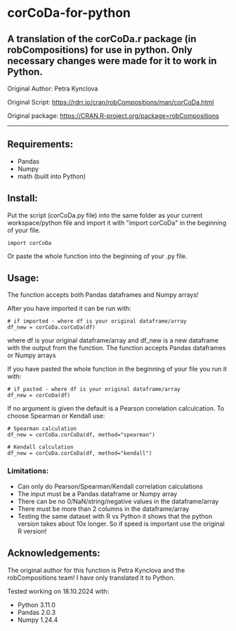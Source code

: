 # corCoDa-for-python
A translation of the corCoDa.r package (in robCompositions) for use in python. Only necessary changes were made for it to work in Python.
---
Original Author: Petra Kynclova

Original Script: https://rdrr.io/cran/robCompositions/man/corCoDa.html

Original package: https://CRAN.R-project.org/package=robCompositions

---
## Requirements:
- Pandas
- Numpy
- math (built into Python)

## Install:

Put the script (corCoDa.py file) into the same folder as your current workspace/python file and import it with "import corCoDa" in the beginning of your file. 
````
import corCoDa
````
Or paste the whole function into the beginning of your .py file.
## Usage:
The function accepts both Pandas dataframes and Numpy arrays!

After you have imported it can be run with:
````
# if imported - where df is your original dataframe/array
df_new = corCoDa.corCoDa(df)
````


where df is your original dataframe/array and df_new is a new dataframe with the output from the function.
The function accepts Pandas dataframes or Numpy arrays

If you have pasted the whole function in the beginning of your file you run it with:
````
# if pasted - where df is your original dataframe/array
df_new = corCoDa(df)
````

If no argument is given the default is a Pearson correlation calculcation. To choose Spearman or Kendall use:
```
# Spearman calculation
df_new = corCoDa.corCoDa(df, method="spearman")

# Kendall calculation
df_new = corCoDa.corCoDa(df, method="kendall")
```
### Limitations:
- Can only do Pearson/Spearman/Kendall correlation calculations
- The input must be a Pandas dataframe or Numpy array
- There can be no 0/NaN/string/negative values in the dataframe/array
- There must be more than 2 columns in the dataframe/array
- Testing the same dataset with R vs Python it shows that the python version takes about 10x longer. So if speed is important use the original R version!

## Acknowledgements:
The original author for this function is Petra Kynclova and the robCompositions team! I have only translated it to Python.

Tested working on 18.10.2024 with:
- Python 3.11.0
- Pandas 2.0.3
- Numpy 1.24.4


